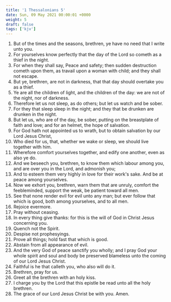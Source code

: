 ```yaml
---
title: '1 Thessalonians 5'
date: Sun, 09 May 2021 00:00:01 +0000
weight: 5
draft: false
tags: ['kjv'] 
---
```


1. But of the times and the seasons, brethren, ye have no need that I write unto you.
2. For yourselves know perfectly that the day of the Lord so cometh as a thief in the night.
3. For when they shall say, Peace and safety; then sudden destruction cometh upon them, as travail upon a woman with child; and they shall not escape.
4. But ye, brethren, are not in darkness, that that day should overtake you as a thief.
5. Ye are all the children of light, and the children of the day: we are not of the night, nor of darkness.
6. Therefore let us not sleep, as do others; but let us watch and be sober.
7. For they that sleep sleep in the night; and they that be drunken are drunken in the night.
8. But let us, who are of the day, be sober, putting on the breastplate of faith and love; and for an helmet, the hope of salvation.
9. For God hath not appointed us to wrath, but to obtain salvation by our Lord Jesus Christ,
10. Who died for us, that, whether we wake or sleep, we should live together with him.
11. Wherefore comfort yourselves together, and edify one another, even as also ye do.
12. And we beseech you, brethren, to know them which labour among you, and are over you in the Lord, and admonish you;
13. And to esteem them very highly in love for their work's sake. And be at peace among yourselves.
14. Now we exhort you, brethren, warn them that are unruly, comfort the feebleminded, support the weak, be patient toward all men.
15. See that none render evil for evil unto any man; but ever follow that which is good, both among yourselves, and to all men.
16. Rejoice evermore.
17. Pray without ceasing.
18. In every thing give thanks: for this is the will of God in Christ Jesus concerning you.
19. Quench not the Spirit.
20. Despise not prophesyings.
21. Prove all things; hold fast that which is good.
22. Abstain from all appearance of evil.
23. And the very God of peace sanctify you wholly; and I pray God your whole spirit and soul and body be preserved blameless unto the coming of our Lord Jesus Christ.
24. Faithful is he that calleth you, who also will do it.
25. Brethren, pray for us.
26. Greet all the brethren with an holy kiss.
27. I charge you by the Lord that this epistle be read unto all the holy brethren.
28. The grace of our Lord Jesus Christ be with you. Amen.
